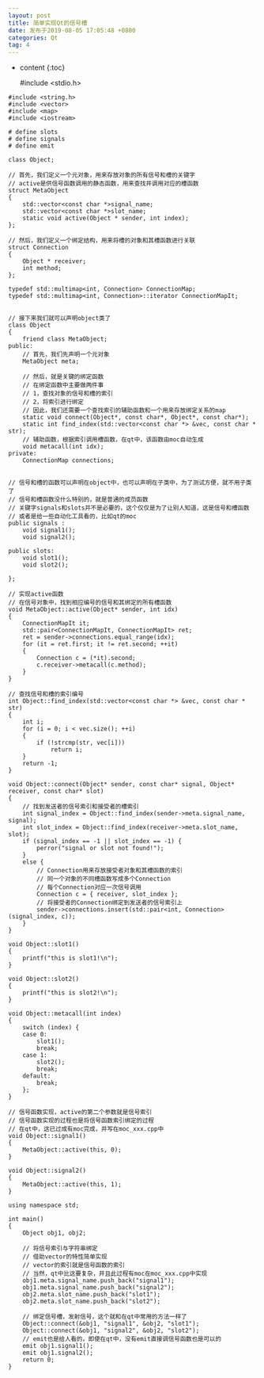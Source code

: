 ```yaml
---
layout: post
title: 简单实现Qt的信号槽
date: 发布于2019-08-05 17:05:48 +0800
categories: Qt
tag: 4
---
```


* content
{:toc}


    #include <stdio.h>

<!-- more -->
    #include <string.h>
    #include <vector>
    #include <map>
    #include <iostream>
    
    # define slots
    # define signals
    # define emit
    
    class Object;
    
    // 首先，我们定义一个元对象，用来存放对象的所有信号和槽的关键字
    // active是供信号函数调用的静态函数，用来查找并调用对应的槽函数
    struct MetaObject 
    {
    	std::vector<const char *>signal_name;
    	std::vector<const char *>slot_name;
    	static void active(Object * sender, int index);
    };
    
    // 然后，我们定义一个绑定结构，用来将槽的对象和其槽函数进行关联
    struct Connection
    {
    	Object * receiver;
    	int method;
    };
    
    typedef std::multimap<int, Connection> ConnectionMap;
    typedef std::multimap<int, Connection>::iterator ConnectionMapIt;
    
    
    // 接下来我们就可以声明object类了
    class Object 
    {
    	friend class MetaObject;
    public:
    	// 首先，我们先声明一个元对象
    	MetaObject meta;
    
    	// 然后，就是关键的绑定函数
    	// 在绑定函数中主要做两件事
    	// 1，查找对象的信号和槽的索引
    	// 2，将索引进行绑定
    	// 因此，我们还需要一个查找索引的辅助函数和一个用来存放绑定关系的map
    	static void connect(Object*, const char*, Object*, const char*);
    	static int find_index(std::vector<const char *> &vec, const char * str);
    	// 辅助函数，根据索引调用槽函数，在qt中，该函数由moc自动生成
    	void metacall(int idx);  
    private:
    	ConnectionMap connections;
    
    
    // 信号和槽的函数可以声明在object中，也可以声明在子类中，为了测试方便，就不用子类了
    // 信号和槽函数没什么特别的，就是普通的成员函数
    // 关键字signals和slots并不是必要的，这个仅仅是为了让别人知道，这是信号和槽函数
    // 或者是给一些自动化工具看的，比如qt的moc
    public signals :
    	void signal1();
    	void signal2();
    
    public slots:
    	void slot1();
    	void slot2();
    
    };
    
    // 实现active函数
    // 在信号对象中，找到相应编号的信号和其绑定的所有槽函数
    void MetaObject::active(Object* sender, int idx)
    {
    	ConnectionMapIt it;
    	std::pair<ConnectionMapIt, ConnectionMapIt> ret;
    	ret = sender->connections.equal_range(idx);
    	for (it = ret.first; it != ret.second; ++it)
    	{
    		Connection c = (*it).second;
    		c.receiver->metacall(c.method);
    	}
    }
    
    // 查找信号和槽的索引编号
    int Object::find_index(std::vector<const char *> &vec, const char * str)
    {
    	int i;
    	for (i = 0; i < vec.size(); ++i)
    	{
    		if (!strcmp(str, vec[i]))
    			return i;
    	}
    	return -1;
    }
    
    void Object::connect(Object* sender, const char* signal, Object* receiver, const char* slot)
    {
    	// 找到发送者的信号索引和接受者的槽索引
    	int signal_index = Object::find_index(sender->meta.signal_name, signal);
    	int slot_index = Object::find_index(receiver->meta.slot_name, slot);
    	if (signal_index == -1 || slot_index == -1) {
    		perror("signal or slot not found!");
    	}
    	else {
    		// Connection用来存放接受者对象和其槽函数的索引
    		// 同一个对象的不同槽函数写成多个Connection
    		// 每个Connection对应一次信号调用
    		Connection c = { receiver, slot_index };  
    		// 将接受者的Connection绑定到发送者的信号索引上
    		sender->connections.insert(std::pair<int, Connection>(signal_index, c));
    	}
    }
    
    void Object::slot1()
    {
    	printf("this is slot1!\n");
    }
    
    void Object::slot2()
    {
    	printf("this is slot2!\n");
    }
    
    void Object::metacall(int index)
    {
    	switch (index) {
    	case 0:
    		slot1();
    		break;
    	case 1:
    		slot2();
    		break;
    	default:
    		break;
    	};
    }
    
    // 信号函数实现，active的第二个参数就是信号索引
    // 信号函数实现的过程也是将信号函数索引绑定的过程
    // 在qt中，这已过成有moc完成，并写在moc_xxx.cpp中
    void Object::signal1()
    {
    	MetaObject::active(this, 0);
    }
    
    void Object::signal2()
    {
    	MetaObject::active(this, 1);
    }
    
    using namespace std;
    
    int main()
    {
    	Object obj1, obj2;
    
    	// 将信号索引与字符串绑定
    	// 借助vector的特性简单实现
    	// vector的索引就是信号函数的索引
    	// 当然，qt中比这要复杂，并且此过程有moc在moc_xxx.cpp中实现
    	obj1.meta.signal_name.push_back("signal1");
    	obj1.meta.signal_name.push_back("signal2");
    	obj2.meta.slot_name.push_back("slot1");
    	obj2.meta.slot_name.push_back("slot2");
    
    	// 绑定信号槽，发射信号，这个就和在qt中常用的方法一样了
    	Object::connect(&obj1, "signal1", &obj2, "slot1");
    	Object::connect(&obj1, "signal2", &obj2, "slot2");
    	// emit也是给人看的，即使在qt中，没有emit直接调信号函数也是可以的
    	emit obj1.signal1();
    	emit obj1.signal2();
    	return 0;
    }
    

